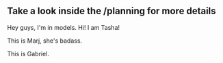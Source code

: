 ## Take a look inside the /planning for more details

Hey guys, I'm in models. Hi! I am Tasha!

This is Marj, she's badass.

This is Gabriel.